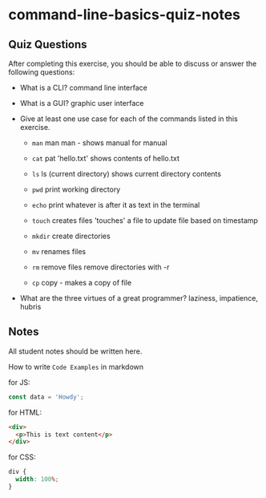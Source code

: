 # command-line-basics-quiz-notes

## Quiz Questions

After completing this exercise, you should be able to discuss or answer the following questions:

- What is a CLI?
  command line interface
- What is a GUI?
  graphic user interface
- Give at least one use case for each of the commands listed in this exercise.

  - `man`
    man man - shows manual for manual
  - `cat`
    pat 'hello.txt' shows contents of hello.txt
  - `ls`
    ls (current directory) shows current directory contents
  - `pwd`
    print working directory
  - `echo`
    print whatever is after it as text in the terminal
  - `touch`
    creates files
    'touches' a file to update file based on timestamp

  - `mkdir`
    create directories
  - `mv`
    renames files
  - `rm`
    remove files
    remove directories with -r
  - `cp`
    copy - makes a copy of file

- What are the three virtues of a great programmer?
  laziness, impatience, hubris

## Notes

All student notes should be written here.

How to write `Code Examples` in markdown

for JS:

```javascript
const data = 'Howdy';
```

for HTML:

```html
<div>
  <p>This is text content</p>
</div>
```

for CSS:

```css
div {
  width: 100%;
}
```
